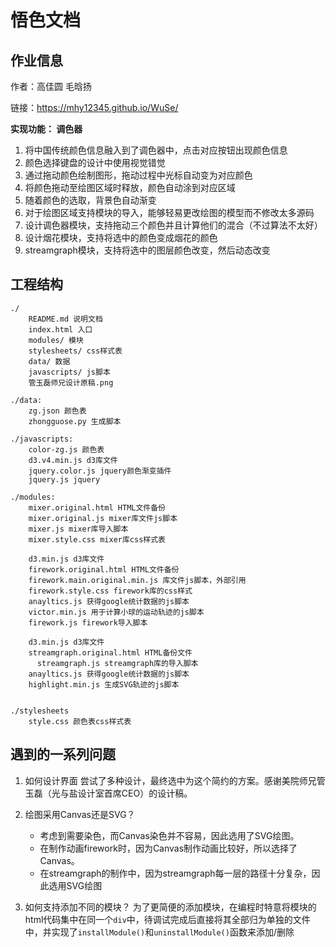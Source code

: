 # 悟色文档

## 作业信息
作者：高佳圆 毛晗扬

链接：https://mhy12345.github.io/WuSe/

**实现功能： 调色器**

1. 将中国传统颜色信息融入到了调色器中，点击对应按钮出现颜色信息
2. 颜色选择键盘的设计中使用视觉错觉
3. 通过拖动颜色绘制图形，拖动过程中光标自动变为对应颜色
4. 将颜色拖动至绘图区域时释放，颜色自动涂到对应区域
5. 随着颜色的选取，背景色自动渐变
6. 对于绘图区域支持模块的导入，能够轻易更改绘图的模型而不修改太多源码
7. 设计调色器模块，支持拖动三个颜色并且计算他们的混合（不过算法不太好）
8. 设计烟花模块，支持将选中的颜色变成烟花的颜色
9. streamgraph模块，支持将选中的图层颜色改变，然后动态改变

## 工程结构

```
./
    README.md 说明文档	
    index.html 入口
    modules/ 模块
    stylesheets/ css样式表
    data/ 数据
    javascripts/ js脚本
    管玉磊师兄设计原稿.png
```

```
./data:
    zg.json 颜色表
    zhongguose.py 生成脚本
```

```
./javascripts:
    color-zg.js 颜色表
    d3.v4.min.js d3库文件
    jquery.color.js jquery颜色渐变插件
    jquery.js jquery
```

```
./modules:
    mixer.original.html HTML文件备份
    mixer.original.js mixer库文件js脚本
    mixer.js mixer库导入脚本
    mixer.style.css mixer库css样式表
    
    d3.min.js d3库文件
    firework.original.html HTML文件备份
    firework.main.original.min.js 库文件js脚本，外部引用
    firework.style.css firework库的css样式
    anayltics.js 获得google统计数据的js脚本
    victor.min.js 用于计算小球的运动轨迹的js脚本
    firework.js firework导入脚本
	  
    d3.min.js d3库文件
    streamgraph.original.html HTML备份文件
	  streamgraph.js streamgraph库的导入脚本
    anayltics.js 获得google统计数据的js脚本
    highlight.min.js 生成SVG轨迹的js脚本
	  
```

```
./stylesheets
    style.css 颜色表css样式表
```

## 遇到的一系列问题

1. 如何设计界面
尝试了多种设计，最终选中为这个简约的方案。感谢美院师兄管玉磊（光与盐设计室首席CEO）的设计稿。

2. 绘图采用Canvas还是SVG？
	* 考虑到需要染色，而Canvas染色并不容易，因此选用了SVG绘图。
	* 在制作动画firework时，因为Canvas制作动画比较好，所以选择了Canvas。
	* 在streamgraph的制作中，因为streamgraph每一层的路径十分复杂，因此选用SVG绘图

3. 如何支持添加不同的模块？
为了更简便的添加模块，在编程时特意将模块的html代码集中在同一个`div`中，待调试完成后直接将其全部归为单独的文件中，并实现了`installModule()`和`uninstallModule()`函数来添加/删除